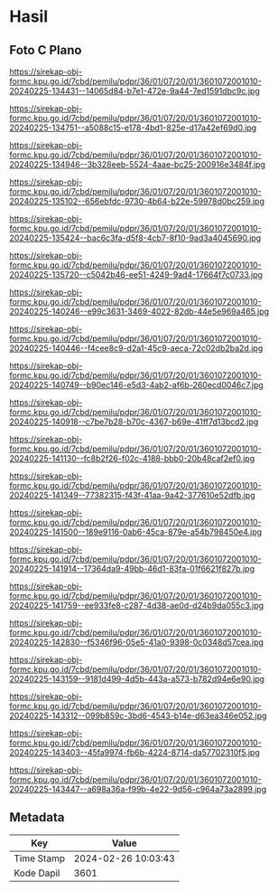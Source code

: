 # Hasil

## Foto C Plano

https://sirekap-obj-formc.kpu.go.id/7cbd/pemilu/pdpr/36/01/07/20/01/3601072001010-20240225-134431--14065d84-b7e1-472e-9a44-7ed1591dbc9c.jpg

https://sirekap-obj-formc.kpu.go.id/7cbd/pemilu/pdpr/36/01/07/20/01/3601072001010-20240225-134751--a5088c15-e178-4bd1-825e-d17a42ef69d0.jpg

https://sirekap-obj-formc.kpu.go.id/7cbd/pemilu/pdpr/36/01/07/20/01/3601072001010-20240225-134946--3b328eeb-5524-4aae-bc25-200916e3484f.jpg

https://sirekap-obj-formc.kpu.go.id/7cbd/pemilu/pdpr/36/01/07/20/01/3601072001010-20240225-135102--656ebfdc-9730-4b64-b22e-59978d0bc259.jpg

https://sirekap-obj-formc.kpu.go.id/7cbd/pemilu/pdpr/36/01/07/20/01/3601072001010-20240225-135424--bac6c3fa-d5f8-4cb7-8f10-9ad3a4045690.jpg

https://sirekap-obj-formc.kpu.go.id/7cbd/pemilu/pdpr/36/01/07/20/01/3601072001010-20240225-135720--c5042b46-ee51-4249-9ad4-17664f7c0733.jpg

https://sirekap-obj-formc.kpu.go.id/7cbd/pemilu/pdpr/36/01/07/20/01/3601072001010-20240225-140246--e99c3631-3469-4022-82db-44e5e969a465.jpg

https://sirekap-obj-formc.kpu.go.id/7cbd/pemilu/pdpr/36/01/07/20/01/3601072001010-20240225-140446--f4cee8c9-d2a1-45c9-aeca-72c02db2ba2d.jpg

https://sirekap-obj-formc.kpu.go.id/7cbd/pemilu/pdpr/36/01/07/20/01/3601072001010-20240225-140749--b90ec146-e5d3-4ab2-af6b-260ecd0046c7.jpg

https://sirekap-obj-formc.kpu.go.id/7cbd/pemilu/pdpr/36/01/07/20/01/3601072001010-20240225-140918--c7be7b28-b70c-4367-b69e-41ff7d13bcd2.jpg

https://sirekap-obj-formc.kpu.go.id/7cbd/pemilu/pdpr/36/01/07/20/01/3601072001010-20240225-141130--fc8b2f26-f02c-4188-bbb0-20b48caf2ef0.jpg

https://sirekap-obj-formc.kpu.go.id/7cbd/pemilu/pdpr/36/01/07/20/01/3601072001010-20240225-141349--77382315-f43f-41aa-9a42-377610e52dfb.jpg

https://sirekap-obj-formc.kpu.go.id/7cbd/pemilu/pdpr/36/01/07/20/01/3601072001010-20240225-141500--189e9116-0ab6-45ca-879e-a54b798450e4.jpg

https://sirekap-obj-formc.kpu.go.id/7cbd/pemilu/pdpr/36/01/07/20/01/3601072001010-20240225-141914--17364da9-49bb-46d1-83fa-01f6621f827b.jpg

https://sirekap-obj-formc.kpu.go.id/7cbd/pemilu/pdpr/36/01/07/20/01/3601072001010-20240225-141759--ee933fe8-c287-4d38-ae0d-d24b9da055c3.jpg

https://sirekap-obj-formc.kpu.go.id/7cbd/pemilu/pdpr/36/01/07/20/01/3601072001010-20240225-142830--f5346f96-05e5-41a0-9398-0c0348d57cea.jpg

https://sirekap-obj-formc.kpu.go.id/7cbd/pemilu/pdpr/36/01/07/20/01/3601072001010-20240225-143159--9181d499-4d5b-443a-a573-b782d94e6e90.jpg

https://sirekap-obj-formc.kpu.go.id/7cbd/pemilu/pdpr/36/01/07/20/01/3601072001010-20240225-143312--099b859c-3bd6-4543-b14e-d63ea346e052.jpg

https://sirekap-obj-formc.kpu.go.id/7cbd/pemilu/pdpr/36/01/07/20/01/3601072001010-20240225-143403--45fa9974-fb6b-4224-8714-da57702310f5.jpg

https://sirekap-obj-formc.kpu.go.id/7cbd/pemilu/pdpr/36/01/07/20/01/3601072001010-20240225-143447--a698a36a-f99b-4e22-9d56-c964a73a2899.jpg


## Metadata

| Key        | Value               |
| ---------- | ------------------- |
| Time Stamp | 2024-02-26 10:03:43 |
| Kode Dapil | 3601                |



